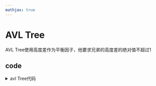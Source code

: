 ```yaml
---
mathjax: true
---
```



# AVL Tree
 AVL Tree使用高度差作为平衡因子，他要求兄弟的高度差的绝对值不超过1
## code
<details>
<summary>avl Tree代码</summary>
{% include_code tree lang:cpp cpp/perfect/data_structure/avl_tree.h %}
</details>